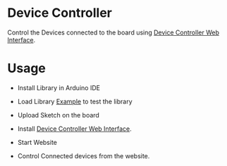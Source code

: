 # Device Controller
Control the Devices connected to the board using [Device Controller Web Interface](https://github.com/dmdhrumilmistry/DeviceControllerWebInterface).

# Usage

- Install Library in Arduino IDE

- Load Library [Example](https://github.com/dmdhrumilmistry/DeviceController/blob/main/examples/ArduinoUnoController/ArduinoUnoController.ino) to test the library

- Upload Sketch on the board

- Install [Device Controller Web Interface](https://github.com/dmdhrumilmistry/DeviceControllerWebInterface).

- Start Website

- Control Connected devices from the website.
